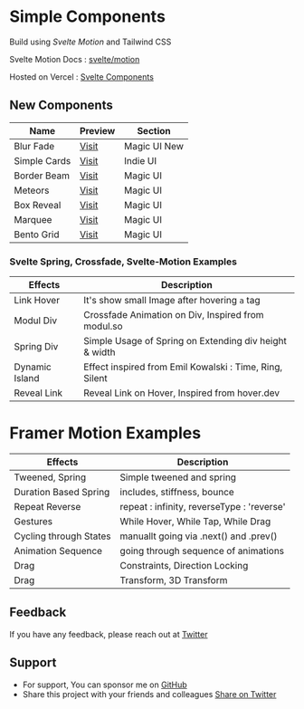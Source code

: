 # Simple Components

Build using _Svelte Motion_ and Tailwind CSS

Svelte Motion Docs : [svelte/motion](https://svelte.dev/docs/svelte-motion)

Hosted on Vercel : [Svelte Components](https://animation-svelte.vercel.app/)

## New Components

| Name         | Preview                                                         | Section      |
| ------------ | --------------------------------------------------------------- | ------------ |
| Blur Fade    | [Visit](https://animation-svelte.vercel.app/magic/blur-fade)    | Magic UI New |
| Simple Cards | [Visit](https://animation-svelte.vercel.app/magic/simple-cards) | Indie UI     |
| Border Beam  | [Visit](https://animation-svelte.vercel.app/magic/border-beam)  | Magic UI     |
| Meteors      | [Visit](https://animation-svelte.vercel.app/magic/meteors)      | Magic UI     |
| Box Reveal   | [Visit](https://animation-svelte.vercel.app/magic/box-reveal)   | Magic UI     |
| Marquee      | [Visit](https://animation-svelte.vercel.app/magic/marquee)      | Magic UI     |
| Bento Grid   | [Visit](https://animation-svelte.vercel.app/magic/bento-grid)   | Magic UI     |

### Svelte Spring, Crossfade, Svelte-Motion Examples

| Effects        | Description                                             |
| -------------- | ------------------------------------------------------- |
| Link Hover     | It's show small Image after hovering `a` tag            |
| Modul Div      | Crossfade Animation on Div, Inspired from modul.so      |
| Spring Div     | Simple Usage of Spring on Extending div height & width  |
| Dynamic Island | Effect inspired from Emil Kowalski : Time, Ring, Silent |
| Reveal Link    | Reveal Link on Hover, Inspired from hover.dev           |

# Framer Motion Examples

| Effects                | Description                                |
| ---------------------- | ------------------------------------------ |
| Tweened, Spring        | Simple tweened and spring                  |
| Duration Based Spring  | includes, stiffness, bounce                |
| Repeat Reverse         | repeat : infinity, reverseType : 'reverse' |
| Gestures               | While Hover, While Tap, While Drag         |
| Cycling through States | manuallt going via .next() and .prev()     |
| Animation Sequence     | going through sequence of animations       |
| Drag                   | Constraints, Direction Locking             |
| Drag                   | Transform, 3D Transform                    |

## Feedback

If you have any feedback, please reach out at [Twitter](https://twitter.com/Sikandar_Bhide)

## Support

- For support, You can sponsor me on [GitHub](https://github.com/sponsors/SikandarJODD)
- Share this project with your friends and colleagues [Share on Twitter](https://twitter.com/intent/tweet?url=https://animation-svelte.vercel.app%0A&text=Svelte%20Animation%20Components%20Built%20using%20Svelte%20Motion%20and%20Tailwind%20CSS%0A&via=Sikandar_Bhide&hashtags=sveltejs,tailwindcss,webdev,frontend)

